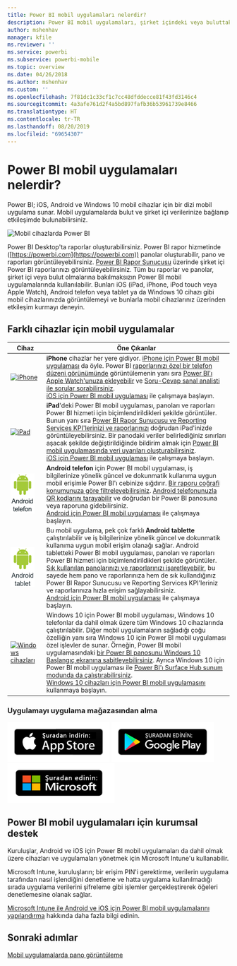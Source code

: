 ```yaml
---
title: Power BI mobil uygulamaları nelerdir?
description: Power BI mobil uygulamaları, şirket içindeki veya buluttaki verilerinize her zaman bağlı kalmanıza olanak sağlar. Power BI panolarını ve raporlarını mobil cihazınızda görüntüleyin.
author: mshenhav
manager: kfile
ms.reviewer: ''
ms.service: powerbi
ms.subservice: powerbi-mobile
ms.topic: overview
ms.date: 04/26/2018
ms.author: mshenhav
ms.custom: ''
ms.openlocfilehash: 7f81dc1c33cf1c7cc48dfddecce81f43fd3146c4
ms.sourcegitcommit: 4a3afe761d2f4a5bd897fafb36b53961739e8466
ms.translationtype: HT
ms.contentlocale: tr-TR
ms.lasthandoff: 08/20/2019
ms.locfileid: "69654307"
---
```

# <a name="what-are-the-power-bi-mobile-apps"></a>Power BI mobil uygulamaları nelerdir?
Power BI; iOS, Android ve Windows 10 mobil cihazlar için bir dizi mobil uygulama sunar. Mobil uygulamalarda bulut ve şirket içi verilerinize bağlanıp etkileşimde bulunabilirsiniz. 

![Mobil cihazlarda Power BI](./media/mobile-apps-for-mobile-devices/power-bi-mobile-apps-all-up.png)

Power BI Desktop'ta raporlar oluşturabilirsiniz. Power BI rapor hizmetinde ([https://powerbi.com](https://powerbi.com)) panolar oluşturabilir, pano ve raporları görüntüleyebilirsiniz. [Power BI Rapor Sunucusu](../../report-server/get-started.md) üzerinde şirket içi Power BI raporlarınızı görüntüleyebilirsiniz. Tüm bu raporlar ve panolar, şirket içi veya bulut olmalarına bakılmaksızın Power BI mobil uygulamalarında kullanılabilir. Bunları iOS (iPad, iPhone, iPod touch veya Apple Watch), Android telefon veya tablet ya da Windows 10 cihazı gibi mobil cihazlarınızda görüntülemeyi ve bunlarla mobil cihazlarınız üzerinden etkileşim kurmayı deneyin.

## <a name="mobile-apps-for-different-devices"></a>Farklı cihazlar için mobil uygulamalar

| **Cihaz** | **Öne Çıkanlar** |
| --- | --- |
| [![iPhone](./media/mobile-apps-for-mobile-devices/iphone-logo-50-px.png)](mobile-iphone-app-get-started.md) |**iPhone** cihazlar her yere gidiyor. [iPhone için Power BI mobil uygulaması](mobile-iphone-app-get-started.md) da öyle. Power BI [raporlarınızı özel bir telefon düzeni görünümünde](mobile-apps-view-phone-report.md) görüntülemenin yanı sıra [Power BI'ı Apple Watch'unuza ekleyebilir](mobile-apple-watch.md) ve [Soru-Cevap sanal analisti ile sorular sorabilirsiniz](mobile-apps-ios-qna.md). <br/>[iOS için Power BI mobil uygulaması](mobile-iphone-app-get-started.md) ile çalışmaya başlayın. |
| [![iPad](./media/mobile-apps-for-mobile-devices/ipad-logo-50-px.png)](mobile-iphone-app-get-started.md) |**iPad**'deki Power BI mobil uygulaması, panoları ve raporları Power BI hizmeti için biçimlendirildikleri şekilde görüntüler. Bunun yanı sıra [Power BI Rapor Sunucusu ve Reporting Services KPI'lerinizi ve raporlarınızı](mobile-app-ssrs-kpis-mobile-on-premises-reports.md) doğrudan iPad'inizde görüntüleyebilirsiniz. Bir panodaki veriler belirlediğiniz sınırları aşacak şekilde değiştirildiğinde bildirim almak için [Power BI mobil uygulamasında veri uyarıları oluşturabilirsiniz](mobile-set-data-alerts-in-the-mobile-apps.md). <br/>[iOS için Power BI mobil uygulaması](mobile-iphone-app-get-started.md) ile çalışmaya başlayın. |
| [![Android telefon](media/mobile-apps-for-mobile-devices/android-phone-logo-50-px.png)](mobile-android-app-get-started.md) |**Android telefon** için Power BI mobil uygulaması, iş bilgilerinize yönelik güncel ve dokunmatik kullanıma uygun mobil erişimle Power BI'ı cebinize sığdırır. [Bir raporu coğrafi konumunuza göre filtreleyebilirsiniz](mobile-apps-geographic-filtering.md). [Android telefonunuzla QR kodlarını tarayabilir](mobile-apps-qr-code.md) ve doğrudan bir Power BI panosuna veya raporuna gidebilirsiniz. <br/>[Android için Power BI mobil uygulaması](mobile-android-app-get-started.md) ile çalışmaya başlayın. |
| [![Android tablet](./media/mobile-apps-for-mobile-devices/android-tablet-logo-50-px.png)](mobile-android-app-get-started.md) |Bu mobil uygulama, pek çok farklı **Android tablette** çalıştırılabilir ve iş bilgilerinize yönelik güncel ve dokunmatik kullanıma uygun mobil erişim olanağı sağlar. Android tabletteki Power BI mobil uygulaması, panoları ve raporları Power BI hizmeti için biçimlendirildikleri şekilde görüntüler. [Sık kullanılan panolarınızı ve raporlarınızı işaretleyebilir](mobile-apps-favorites.md), bu sayede hem pano ve raporlarınıza hem de sık kullandığınız Power BI Rapor Sunucusu ve Reporting Services KPI'leriniz ve raporlarınıza hızla erişim sağlayabilirsiniz. <br/>[Android için Power BI mobil uygulaması](mobile-android-app-get-started.md) ile çalışmaya başlayın. |
| [![Windows cihazları](./media/mobile-apps-for-mobile-devices/win-10-logo-50-px.png)](../../desktop-getting-started.md) |Windows 10 için Power BI mobil uygulaması, Windows 10 telefonlar da dahil olmak üzere tüm Windows 10 cihazlarında çalıştırılabilir. Diğer mobil uygulamaların sağladığı çoğu özelliğin yanı sıra Windows 10 için Power BI mobil uygulaması özel işlevler de sunar. Örneğin, Power BI mobil uygulamasındaki [bir Power BI panosunu Windows 10 Başlangıç ekranına sabitleyebilirsiniz](mobile-pin-dashboard-start-screen-windows-10-phone-app.md). Ayrıca Windows 10 için Power BI mobil uygulaması ile [Power BI'ı Surface Hub sunum modunda da çalıştırabilirsiniz](mobile-windows-10-app-presentation-mode.md). <br/>[Windows 10 cihazları için Power BI mobil uygulamasını](mobile-windows-10-phone-app-get-started.md) kullanmaya başlayın. ||| 

### <a name="get-the-app-from-the-application-store"></a>Uygulamayı uygulama mağazasından alma 

[![App Store'da Power BI'a gitme](./media/mobile-apps-for-mobile-devices/mobile-apps-app-store.png)](https://go.microsoft.com/fwlink/?LinkId=526218&clcid=0x409) [![Google Play'de Power BI'a gitme](./media/mobile-apps-for-mobile-devices/mobile-apps-google-play.png)](https://go.microsoft.com/fwlink/?LinkId=544867&clcid=0x409) [![Windows Store'da Power BI'a gitme](./media/mobile-apps-for-mobile-devices/mobile-apps-windows-store.png)](https://go.microsoft.com/fwlink/?LinkId=526478&clcid=0x409)

## <a name="enterprise-support-for-the-power-bi-mobile-apps"></a>Power BI mobil uygulamaları için kurumsal destek
Kuruluşlar, Android ve iOS için Power BI mobil uygulamaları da dahil olmak üzere cihazları ve uygulamaları yönetmek için Microsoft Intune'u kullanabilir.

Microsoft Intune, kuruluşların; bir erişim PIN'i gerektirme, verilerin uygulama tarafından nasıl işlendiğini denetleme ve hatta uygulama kullanılmadığı sırada uygulama verilerini şifreleme gibi işlemler gerçekleştirerek öğeleri denetlemesine olanak sağlar.

[Microsoft Intune ile Android ve iOS için Power BI mobil uygulamalarını yapılandırma](../../service-admin-mobile-intune.md) hakkında daha fazla bilgi edinin. 

## <a name="next-steps"></a>Sonraki adımlar
[Mobil uygulamalarda pano görüntüleme](mobile-apps-quickstart-view-dashboard-report.md)


